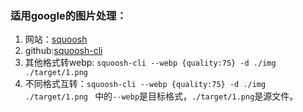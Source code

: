 ### 适用google的图片处理：
1. 网站：[squoosh](https://squoosh.app/editor)
2. github:[squoosh-cli](https://github.com/GoogleChromeLabs/squoosh/tree/dev/cli)
3. 其他格式转webp: ```squoosh-cli --webp {quality:75} -d ./img ./target/1.png```
4. 不同格式互转：```squoosh-cli --webp {quality:75} -d ./img ./target/1.png ``` 中的```--webp```是目标格式，```./target/1.png```是源文件。